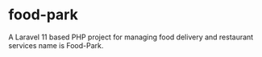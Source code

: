 # food-park
A Laravel 11 based PHP project for managing food delivery and restaurant services name is Food-Park.

